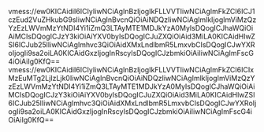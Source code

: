 vmess://ew0KICAidiI6ICIyIiwNCiAgInBzIjogIkFLLVVTIiwNCiAgImFkZCI6ICJ1czEud2VuZHkubG9sIiwNCiAgInBvcnQiOiAiNDQzIiwNCiAgImlkIjogImViMzQzYzEzLWVmMzYtNDI4Yi1iZmQ3LTAyMTE1MDJkYzA0MyIsDQogICJhaWQiOiAiMCIsDQogICJzY3kiOiAiYXV0byIsDQogICJuZXQiOiAid3MiLA0KICAidHlwZSI6ICJub25lIiwNCiAgImhvc3QiOiAidXMxLndlbmR5LmxvbCIsDQogICJwYXRoIjogIi9sa2oiLA0KICAidGxzIjogInRscyIsDQogICJzbmkiOiAiIiwNCiAgImFscG4iOiAiIg0KfQ==
vmess://ew0KICAidiI6ICIyIiwNCiAgInBzIjogIkFLLVVTIiwNCiAgImFkZCI6ICIxMzEuMTg2LjIzLjk0IiwNCiAgInBvcnQiOiAiNDQzIiwNCiAgImlkIjogImViMzQzYzEzLWVmMzYtNDI4Yi1iZmQ3LTAyMTE1MDJkYzA0MyIsDQogICJhaWQiOiAiMCIsDQogICJzY3kiOiAiYXV0byIsDQogICJuZXQiOiAid3MiLA0KICAidHlwZSI6ICJub25lIiwNCiAgImhvc3QiOiAidXMxLndlbmR5LmxvbCIsDQogICJwYXRoIjogIi9sa2oiLA0KICAidGxzIjogInRscyIsDQogICJzbmkiOiAiIiwNCiAgImFscG4iOiAiIg0KfQ==

